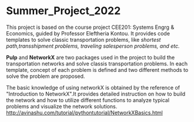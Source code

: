 # Summer_Project_2022
This project is based on the course project CEE201: Systems Engrg &amp; Economics, guided by Professor Eleftheria Kontou. It provides code templates to solve classic transportation problems, like *shortest path,transshipment problems, traveling salesperson problems, and etc.*

**Pulp** and **NetworkX** are two packages used in the project to build the transportation networks and solve classis transportation problems. 
In each template, concept of each problem is defined and two different methods to solve the problem are proposed.

The basic knowledge of using networkX is obtained by the reference of "Introduction to NetworkX".It provides detailed instruction on how to build the network and how to utilize different functions to analyze typical problems and visualize the network solutions. http://avinashu.com/tutorial/pythontutorial/NetworkXBasics.html
